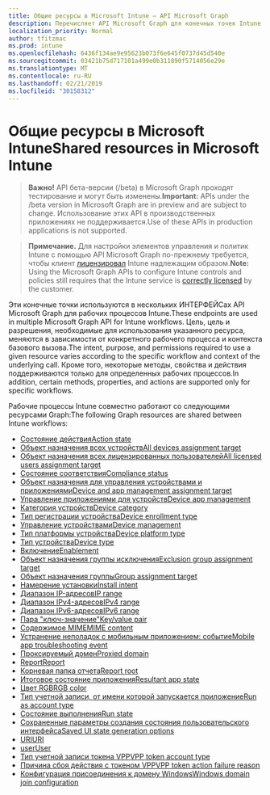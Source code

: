 ```yaml
---
title: Общие ресурсы в Microsoft Intune — API Microsoft Graph
description: Перечисляет API Microsoft Graph для конечных точек Intune (REST), поддерживающих несколько рабочих процессов для организации клиента.
localization_priority: Normal
author: tfitzmac
ms.prod: intune
ms.openlocfilehash: 6436f134ae9e95623b073f6e645f0737d45d540e
ms.sourcegitcommit: 03421b75d717101a499e0b311890f5714056e29e
ms.translationtype: MT
ms.contentlocale: ru-RU
ms.lasthandoff: 02/21/2019
ms.locfileid: "30158312"
---
```

# <a name="shared-resources-in-microsoft-intune"></a><span data-ttu-id="5a8d8-103">Общие ресурсы в Microsoft Intune</span><span class="sxs-lookup"><span data-stu-id="5a8d8-103">Shared resources in Microsoft Intune</span></span>

> <span data-ttu-id="5a8d8-104">**Важно!** API бета-версии (/beta) в Microsoft Graph проходят тестирование и могут быть изменены.</span><span class="sxs-lookup"><span data-stu-id="5a8d8-104">**Important:** APIs under the /beta version in Microsoft Graph are in preview and are subject to change.</span></span> <span data-ttu-id="5a8d8-105">Использование этих API в производственных приложениях не поддерживается.</span><span class="sxs-lookup"><span data-stu-id="5a8d8-105">Use of these APIs in production applications is not supported.</span></span>

> <span data-ttu-id="5a8d8-106">**Примечание.** Для настройки элементов управления и политик Intune с помощью API Microsoft Graph по-прежнему требуется, чтобы клиент [лицензировал](https://www.microsoft.com/en-us/cloud-platform/microsoft-intune-pricing) Intune надлежащим образом.</span><span class="sxs-lookup"><span data-stu-id="5a8d8-106">**Note:** Using the Microsoft Graph APIs to configure Intune controls and policies still requires that the Intune service is [correctly licensed](https://www.microsoft.com/en-us/cloud-platform/microsoft-intune-pricing) by the customer.</span></span>

<span data-ttu-id="5a8d8-107">Эти конечные точки используются в нескольких ИНТЕРФЕЙСах API Microsoft Graph для рабочих процессов Intune.</span><span class="sxs-lookup"><span data-stu-id="5a8d8-107">These endpoints are used in multiple Microsoft Graph API for Intune workflows.</span></span>  <span data-ttu-id="5a8d8-108">Цель, цель и разрешения, необходимые для использования указанного ресурса, меняются в зависимости от конкретного рабочего процесса и контекста базового вызова.</span><span class="sxs-lookup"><span data-stu-id="5a8d8-108">The intent, purpose, and permissions required to use a given resource varies according to the specific workflow and context of the underlying call.</span></span>  <span data-ttu-id="5a8d8-109">Кроме того, некоторые методы, свойства и действия поддерживаются только для определенных рабочих процессов.</span><span class="sxs-lookup"><span data-stu-id="5a8d8-109">In addition, certain methods, properties, and actions are supported only for specific workflows.</span></span>

<span data-ttu-id="5a8d8-110">Рабочие процессы Intune совместно работают со следующими ресурсами Graph:</span><span class="sxs-lookup"><span data-stu-id="5a8d8-110">The following Graph resources are shared between Intune workflows:</span></span>

- [<span data-ttu-id="5a8d8-111">Состояние действия</span><span class="sxs-lookup"><span data-stu-id="5a8d8-111">Action state</span></span>](intune-shared-actionstate.md)
- [<span data-ttu-id="5a8d8-112">Объект назначения всех устройств</span><span class="sxs-lookup"><span data-stu-id="5a8d8-112">All devices assignment target</span></span>](intune-shared-alldevicesassignmenttarget.md)
- [<span data-ttu-id="5a8d8-113">Объект назначения всех лицензированных пользователей</span><span class="sxs-lookup"><span data-stu-id="5a8d8-113">All licensed users assignment target</span></span>](intune-shared-alllicensedusersassignmenttarget.md)
- [<span data-ttu-id="5a8d8-114">Состояние соответствия</span><span class="sxs-lookup"><span data-stu-id="5a8d8-114">Compliance status</span></span>](intune-shared-compliancestatus.md)
- [<span data-ttu-id="5a8d8-115">Объект назначения для управления устройствами и приложениями</span><span class="sxs-lookup"><span data-stu-id="5a8d8-115">Device and app management assignment target</span></span>](intune-shared-deviceandappmanagementassignmenttarget.md)
- [<span data-ttu-id="5a8d8-116">Управление приложениями для устройств</span><span class="sxs-lookup"><span data-stu-id="5a8d8-116">Device app management</span></span>](intune-shared-deviceappmanagement.md)
- [<span data-ttu-id="5a8d8-117">Категория устройств</span><span class="sxs-lookup"><span data-stu-id="5a8d8-117">Device category</span></span>](intune-shared-devicecategory.md)
- [<span data-ttu-id="5a8d8-118">Тип регистрации устройства</span><span class="sxs-lookup"><span data-stu-id="5a8d8-118">Device enrollment type</span></span>](intune-shared-deviceenrollmenttype.md)
- [<span data-ttu-id="5a8d8-119">Управление устройствами</span><span class="sxs-lookup"><span data-stu-id="5a8d8-119">Device management</span></span>](intune-shared-devicemanagement.md)
- [<span data-ttu-id="5a8d8-120">Тип платформы устройства</span><span class="sxs-lookup"><span data-stu-id="5a8d8-120">Device platform type</span></span>](intune-shared-deviceplatformtype.md)
- [<span data-ttu-id="5a8d8-121">Тип устройства</span><span class="sxs-lookup"><span data-stu-id="5a8d8-121">Device type</span></span>](intune-shared-devicetype.md)
- [<span data-ttu-id="5a8d8-122">Включение</span><span class="sxs-lookup"><span data-stu-id="5a8d8-122">Enablement</span></span>](intune-shared-enablement.md)
- [<span data-ttu-id="5a8d8-123">Объект назначения группы исключения</span><span class="sxs-lookup"><span data-stu-id="5a8d8-123">Exclusion group assignment target</span></span>](intune-shared-exclusiongroupassignmenttarget.md)
- [<span data-ttu-id="5a8d8-124">Объект назначения группы</span><span class="sxs-lookup"><span data-stu-id="5a8d8-124">Group assignment target</span></span>](intune-shared-groupassignmenttarget.md)
- [<span data-ttu-id="5a8d8-125">Намерение установки</span><span class="sxs-lookup"><span data-stu-id="5a8d8-125">Install intent</span></span>](intune-shared-installintent.md)
- [<span data-ttu-id="5a8d8-126">Диапазон IP-адресов</span><span class="sxs-lookup"><span data-stu-id="5a8d8-126">IP range</span></span>](intune-shared-iprange.md)
- [<span data-ttu-id="5a8d8-127">Диапазон IPv4-адресов</span><span class="sxs-lookup"><span data-stu-id="5a8d8-127">IPv4 range</span></span>](intune-shared-ipv4range.md)
- [<span data-ttu-id="5a8d8-128">Диапазон IPv6-адресов</span><span class="sxs-lookup"><span data-stu-id="5a8d8-128">IPv6 range</span></span>](intune-shared-ipv6range.md)
- [<span data-ttu-id="5a8d8-129">Пара "ключ-значение"</span><span class="sxs-lookup"><span data-stu-id="5a8d8-129">Key/value pair</span></span>](intune-shared-keyvaluepair.md)
- [<span data-ttu-id="5a8d8-130">Содержимое MIME</span><span class="sxs-lookup"><span data-stu-id="5a8d8-130">MIME content</span></span>](intune-shared-mimecontent.md)
- [<span data-ttu-id="5a8d8-131">Устранение неполадок с мобильным приложением: событие</span><span class="sxs-lookup"><span data-stu-id="5a8d8-131">Mobile app troubleshooting event</span></span>](intune-shared-mobileapptroubleshootingevent.md)
- [<span data-ttu-id="5a8d8-132">Проксируемый домен</span><span class="sxs-lookup"><span data-stu-id="5a8d8-132">Proxied domain</span></span>](intune-shared-proxieddomain.md)
- [<span data-ttu-id="5a8d8-133">Report</span><span class="sxs-lookup"><span data-stu-id="5a8d8-133">Report</span></span>](intune-shared-report.md)
- [<span data-ttu-id="5a8d8-134">Корневая папка отчета</span><span class="sxs-lookup"><span data-stu-id="5a8d8-134">Report root</span></span>](intune-shared-reportroot.md)
- [<span data-ttu-id="5a8d8-135">Итоговое состояние приложения</span><span class="sxs-lookup"><span data-stu-id="5a8d8-135">Resultant app state</span></span>](intune-shared-resultantappstate.md)
- [<span data-ttu-id="5a8d8-136">Цвет RGB</span><span class="sxs-lookup"><span data-stu-id="5a8d8-136">RGB color</span></span>](intune-shared-rgbcolor.md)
- [<span data-ttu-id="5a8d8-137">Тип учетной записи, от имени которой запускается приложение</span><span class="sxs-lookup"><span data-stu-id="5a8d8-137">Run as account type</span></span>](intune-shared-runasaccounttype.md)
- [<span data-ttu-id="5a8d8-138">Состояние выполнения</span><span class="sxs-lookup"><span data-stu-id="5a8d8-138">Run state</span></span>](intune-shared-runstate.md)
- [<span data-ttu-id="5a8d8-139">Сохраненные параметры создания состояния пользовательского интерфейса</span><span class="sxs-lookup"><span data-stu-id="5a8d8-139">Saved UI state generation options</span></span>](intune-shared-saveduistategenerationoptions.md)
- [<span data-ttu-id="5a8d8-140">URI</span><span class="sxs-lookup"><span data-stu-id="5a8d8-140">URI</span></span>](intune-shared-uri.md)
- [<span data-ttu-id="5a8d8-141">user</span><span class="sxs-lookup"><span data-stu-id="5a8d8-141">User</span></span>](intune-shared-user.md)
- [<span data-ttu-id="5a8d8-142">Тип учетной записи токена VPP</span><span class="sxs-lookup"><span data-stu-id="5a8d8-142">VPP token account type</span></span>](intune-shared-vpptokenaccounttype.md)
- [<span data-ttu-id="5a8d8-143">Причина сбоя действия с токеном VPP</span><span class="sxs-lookup"><span data-stu-id="5a8d8-143">VPP token action failure reason</span></span>](intune-shared-vpptokenactionfailurereason.md)
- [<span data-ttu-id="5a8d8-144">Конфигурация присоединения к домену Windows</span><span class="sxs-lookup"><span data-stu-id="5a8d8-144">Windows domain join configuration</span></span>](intune-shared-windowsdomainjoinconfiguration.md)
